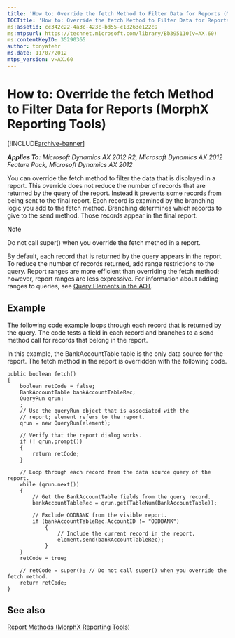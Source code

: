 ```yaml
---
title: 'How to: Override the fetch Method to Filter Data for Reports (MorphX Reporting Tools)'
TOCTitle: 'How to: Override the fetch Method to Filter Data for Reports'
ms:assetid: cc342c22-4a3c-423c-bd55-c18263e122c9
ms:mtpsurl: https://technet.microsoft.com/library/Bb395110(v=AX.60)
ms:contentKeyID: 35290365
author: tonyafehr
ms.date: 11/07/2012
mtps_version: v=AX.60
---
```


# How to: Override the fetch Method to Filter Data for Reports (MorphX Reporting Tools) 


[!INCLUDE[archive-banner](includes/archive-banner.md)]


_**Applies To:** Microsoft Dynamics AX 2012 R2, Microsoft Dynamics AX 2012 Feature Pack, Microsoft Dynamics AX 2012_

You can override the fetch method to filter the data that is displayed in a report. This override does not reduce the number of records that are returned by the query of the report. Instead it prevents some records from being sent to the final report. Each record is examined by the branching logic you add to the fetch method. Branching determines which records to give to the send method. Those records appear in the final report.


> [!NOTE]
> <P>Do not call super() when you override the fetch method in a report.</P>



By default, each record that is returned by the query appears in the report. To reduce the number of records returned, add range restrictions to the query. Report ranges are more efficient than overriding the fetch method; however, report ranges are less expressive. For information about adding ranges to queries, see [Query Elements in the AOT](https://technet.microsoft.com/library/bb278121\(v=ax.60\)).

## Example

The following code example loops through each record that is returned by the query. The code tests a field in each record and branches to a send method call for records that belong in the report.

In this example, the BankAccountTable table is the only data source for the report. The fetch method in the report is overridden with the following code.

    public boolean fetch()
    {
        boolean retCode = false;
        BankAccountTable bankAccountTableRec;
        QueryRun qrun;
        ;
        // Use the queryRun object that is associated with the
        // report; element refers to the report.
        qrun = new QueryRun(element);
    
        // Verify that the report dialog works.
        if (! qrun.prompt())
        {
            return retCode;
        }
    
        // Loop through each record from the data source query of the report.
        while (qrun.next())
        {
            // Get the BankAccountTable fields from the query record.
            bankAccountTableRec = qrun.get(TableNum(BankAccountTable));
    
            // Exclude ODDBANK from the visible report.
            if (bankAccountTableRec.AccountID != "ODDBANK")
                {
                    // Include the current record in the report.
                    element.send(bankAccountTableRec);
                }
        }
        retCode = true;
    
        // retCode = super(); // Do not call super() when you override the fetch method.
        return retCode;
    }

## See also

[Report Methods (MorphX Reporting Tools)](report-methods-morphx-reporting-tools.md)

